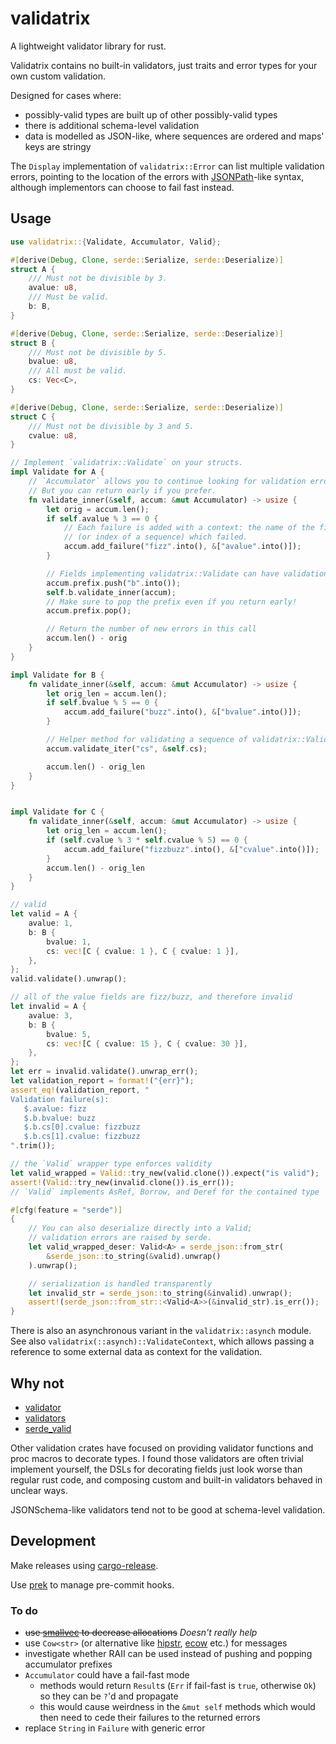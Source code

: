 # validatrix

A lightweight validator library for rust.

Validatrix contains no built-in validators, just traits and error types for your own custom validation.

Designed for cases where:

- possibly-valid types are built up of other possibly-valid types
- there is additional schema-level validation
- data is modelled as JSON-like, where sequences are ordered and maps' keys are stringy

The `Display` implementation of `validatrix::Error` can list multiple validation errors,
pointing to the location of the errors with [JSONPath](https://jsonpath.com/)-like syntax,
although implementors can choose to fail fast instead.

## Usage

```rust
use validatrix::{Validate, Accumulator, Valid};

#[derive(Debug, Clone, serde::Serialize, serde::Deserialize)]
struct A {
    /// Must not be divisible by 3.
    avalue: u8,
    /// Must be valid.
    b: B,
}

#[derive(Debug, Clone, serde::Serialize, serde::Deserialize)]
struct B {
    /// Must not be divisible by 5.
    bvalue: u8,
    /// All must be valid.
    cs: Vec<C>,
}

#[derive(Debug, Clone, serde::Serialize, serde::Deserialize)]
struct C {
    /// Must not be divisible by 3 and 5.
    cvalue: u8,
}

// Implement `validatrix::Validate` on your structs.
impl Validate for A {
    // `Accumulator` allows you to continue looking for validation errors after the first.
    // But you can return early if you prefer.
    fn validate_inner(&self, accum: &mut Accumulator) -> usize {
        let orig = accum.len();
        if self.avalue % 3 == 0 {
            // Each failure is added with a context: the name of the field
            // (or index of a sequence) which failed.
            accum.add_failure("fizz".into(), &["avalue".into()]);
        }

        // Fields implementing validatrix::Validate can have validation errors accumulated too.
        accum.prefix.push("b".into());
        self.b.validate_inner(accum);
        // Make sure to pop the prefix even if you return early!
        accum.prefix.pop();

        // Return the number of new errors in this call
        accum.len() - orig
    }
}

impl Validate for B {
    fn validate_inner(&self, accum: &mut Accumulator) -> usize {
        let orig_len = accum.len();
        if self.bvalue % 5 == 0 {
            accum.add_failure("buzz".into(), &["bvalue".into()]);
        }

        // Helper method for validating a sequence of validatrix::Validate structs
        accum.validate_iter("cs", &self.cs);

        accum.len() - orig_len
    }
}


impl Validate for C {
    fn validate_inner(&self, accum: &mut Accumulator) -> usize {
        let orig_len = accum.len();
        if (self.cvalue % 3 * self.cvalue % 5) == 0 {
            accum.add_failure("fizzbuzz".into(), &["cvalue".into()]);
        }
        accum.len() - orig_len
    }
}

// valid
let valid = A {
    avalue: 1,
    b: B {
        bvalue: 1,
        cs: vec![C { cvalue: 1 }, C { cvalue: 1 }],
    },
};
valid.validate().unwrap();

// all of the value fields are fizz/buzz, and therefore invalid
let invalid = A {
    avalue: 3,
    b: B {
        bvalue: 5,
        cs: vec![C { cvalue: 15 }, C { cvalue: 30 }],
    },
};
let err = invalid.validate().unwrap_err();
let validation_report = format!("{err}");
assert_eq!(validation_report, "
Validation failure(s):
   $.avalue: fizz
   $.b.bvalue: buzz
   $.b.cs[0].cvalue: fizzbuzz
   $.b.cs[1].cvalue: fizzbuzz
".trim());

// the `Valid` wrapper type enforces validity
let valid_wrapped = Valid::try_new(valid.clone()).expect("is valid");
assert!(Valid::try_new(invalid.clone()).is_err());
// `Valid` implements AsRef, Borrow, and Deref for the contained type

#[cfg(feature = "serde")]
{
    // You can also deserialize directly into a Valid;
    // validation errors are raised by serde.
    let valid_wrapped_deser: Valid<A> = serde_json::from_str(
        &serde_json::to_string(&valid).unwrap()
    ).unwrap();

    // serialization is handled transparently
    let invalid_str = serde_json::to_string(&invalid).unwrap();
    assert!(serde_json::from_str::<Valid<A>>(&invalid_str).is_err());
}

```

There is also an asynchronous variant in the `validatrix::asynch` module.
See also `validatrix(::asynch)::ValidateContext`,
which allows passing a reference to some external data as context for the validation.

## Why not

- [validator](https://crates.io/crates/validator)
- [validators](https://crates.io/crates/validators)
- [serde_valid](https://crates.io/crates/serde_valid)

Other validation crates have focused on providing validator functions and proc macros to decorate types.
I found those validators are often trivial implement yourself,
the DSLs for decorating fields just look worse than regular rust code,
and composing custom and built-in validators behaved in unclear ways.

JSONSchema-like validators tend not to be good at schema-level validation.

## Development

Make releases using [cargo-release](https://github.com/crate-ci/cargo-release).

Use [prek](https://github.com/j178/prek) to manage pre-commit hooks.

### To do

- ~~use [smallvec](https://crates.io/crates/smallvec) to decrease allocations~~ _Doesn't really help_
- use `Cow<str>` (or alternative like [hipstr](https://crates.io/crates/hipstr), [ecow](https://crates.io/crates/ecow) etc.) for messages
- investigate whether RAII can be used instead of pushing and popping accumulator prefixes
- `Accumulator` could have a fail-fast mode
  - methods would return `Result`s (`Err` if fail-fast is `true`, otherwise `Ok`) so they can be `?`'d and propagate
  - this would cause weirdness in the `&mut self` methods which would then need to cede their failures to the returned errors
- replace `String` in `Failure` with generic error
